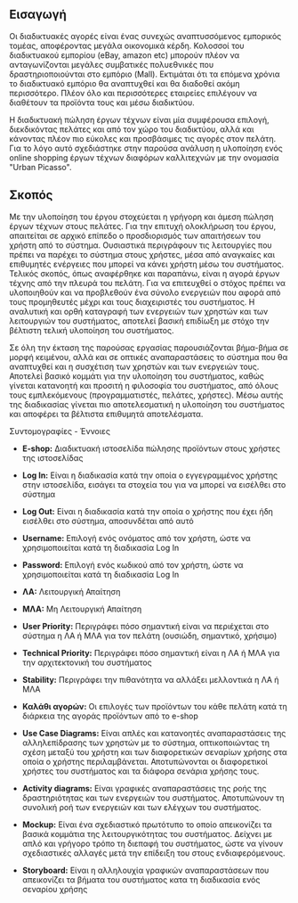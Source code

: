 ## Εισαγωγή

Οι διαδικτυακές αγορές είναι ένας συνεχώς αναπτυσσόμενος εμπορικός τομέας, αποφέροντας μεγάλα οικονομικά κέρδη. Κολοσσοί του διαδικτυακού εμπορίου (eBay, amazon etc) μπορούν πλέον να ανταγωνίζονται μεγάλες συμβατικές πολυεθνικές που δραστηριοποιούνται στο εμπόριο (Mall). Εκτιμάται ότι τα επόμενα χρόνια το διαδικτυακό εμπόριο θα αναπτυχθεί και θα διαδοθεί ακόμη περισσότερο. Πλέον όλο και περισσότερες εταιρείες επιλέγουν να διαθέτουν τα προϊόντα τους και μέσω διαδικτύου. 

Η διαδικτυακή πώληση έργων τέχνων είναι μία συμφέρουσα επιλογή, διεκδικόντας πελάτες και από τον χώρο του διαδικτύου, αλλά και κάνοντας πλέον πιο εύκολες και προσβάσιμες τις αγορές στον πελάτη. Για το λόγο αυτό σχεδιάστηκε στην παρούσα ανάλυση η υλοποίηση ενός online shopping έργων τέχνων διαφόρων καλλιτεχνών με την ονομασία "Urban Picasso". 

## Σκοπός

Με την υλοποίηση του έργου στοχεύεται η γρήγορη και άμεση πώληση έργων τέχνων στους πελάτες. Για την επιτυχή ολοκλήρωση του έργου, απαιτείται σε αρχικό επίπεδο ο προσδιορισμός των απαιτήσεων του χρήστη από το σύστημα. Ουσιαστικά περιγράφουν τις λειτουργίες που πρέπει να παρέχει το σύστημα στους χρήστες, μέσα από αναγκαίες και επιθυμητές ενέργειες που μπορεί να κάνει χρήστη μέσω του συστήματος. Τελικός σκοπός, όπως αναφέρθηκε και παραπάνω, είναι η αγορά έργων τέχνης από την πλευρά του πελάτη. Για να επιτευχθεί ο στόχος πρέπει να υλοποιηθούν και να προβλεθούν ένα σύνολο ενεργειών που αφορά από τους προμηθευτές μέχρι και τους διαχειριστές του συστήματος. Η αναλυτική και ορθή καταγραφή των ενεργειών των χρηστών και των λειτουργιών του συστήματος, αποτελεί βασική επιδίωξη με στόχο την βέλτιστη τελική υλοποίηση του συστήματος.

Σε όλη την έκταση της παρούσας εργασίας παρουσιάζονται βήμα-βήμα σε μορφή κειμένου, αλλά και σε οπτικές αναπαραστάσεις το σύστημα που θα αναπτυχθεί και η συσχέτιση των χρηστών και των ενεργειών τους. Αποτελεί βασικό κομμάτι για την υλοποίηση του συστήματος, καθώς γίνεται κατανοητή και προσιτή η φιλοσοφία του συστήματος, από όλους τους εμπλεκόμενους (προγραμματιστές, πελάτες, χρήστες). Μέσω αυτής της διαδικασίας γίνεται πιο αποτελεσματική η υλοποίηση του συστήματος και αποφέρει τα βέλτιστα επιθυμητά αποτελέσματα.


Συντομογραφίες - Έννοιες 

* **E-shop:** Διαδικτυακή ιστοσελίδα πώλησης προϊόντων στους χρήστες της ιστοσελίδας

* **Log In:** Είναι η διαδικασία κατά την οποία ο εγγεγραμμένος χρήστης στην ιστοσελίδα, εισάγει τα στοχεία του για να μπορεί να εισέλθει στο σύστημα

* **Log Out:** Είναι η διαδικασία κατά την οποία ο χρήστης που έχει ήδη εισέλθει στο σύστημα, αποσυνδέται από αυτό

* **Username:** Επιλογή ενός ονόματος από τον χρήστη, ώστε να χρησιμοποιείται κατά τη διαδικασία Log In

* **Password:** Επιλογή ενός κωδικού από τον χρήστη, ώστε να χρησιμοποιείται κατά τη διαδικασία Log In

* **ΛΑ:** Λειτουργική Απαίτηση

* **ΜΛΑ:** Μη Λειτουργική Απαίτηση

* **User Priority:** Περιγράφει πόσο σημαντική είναι να περιέχεται στο σύστημα η ΛΑ ή ΜΛΑ για τον πελάτη (ουσιώδη, σημαντικό, χρήσιμο)

* **Technical Priority:** Περιγράφει πόσο σημαντική είναι η ΛΑ ή ΜΛΑ για την αρχιτεκτονική του συστήματος

* **Stability:** Περιγράφει την πιθανότητα να αλλάξει μελλοντικά η ΛΑ ή ΜΛΑ

* **Καλάθι αγορών:** Οι επιλογές των προϊόντων του κάθε πελάτη κατά τη διάρκεια της αγοράς προϊόντων από το e-shop

* **Use Case Diagrams:** Είναι απλές και κατανοητές αναπαραστάσεις της αλληλεπίδρασης των χρηστών με το σύστημα, οπτικοποιώντας τη σχέση μεταξύ του χρήστη και των διαφορετικών σεναρίων χρήσης στα οποία ο χρήστης περιλαμβάνεται. Αποτυπώνονται οι διαφορετικοί χρήστες του συστήματος και τα διάφορα σενάρια χρήσης τους.  

* **Activity diagrams:** Είναι γραφικές αναπαραστάσεις της ροής της δραστηριότητας και των ενεργειών του συστήματος. Αποτυπώνουν τη συνολική ροή των ενεργειών και των ελέγχων του συστήματος.

* **Mockup:** Είναι ένα σχεδιαστικό πρωτότυπο το οποίο απεικονίζει τα βασικά κομμάτια της λειτουργικότητας του συστήματος. Δείχνει με απλό και γρήγορο τρόπο τη διεπαφή του συστήματος, ώστε να γίνουν σχεδιαστικές αλλαγές μετά την επίδειξη του στους ενδιαφερόμενους. 

* **Storyboard:** Είναι η αλληλουχία γραφικών αναπαραστάσεων που απεικονίζει τα βήματα του συστήματος κατα τη διαδικασία ενός σεναρίου χρήσης






